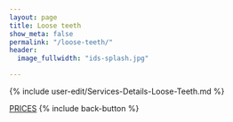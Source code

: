 ```yaml
---
layout: page
title: Loose teeth
show_meta: false
permalink: "/loose-teeth/"
header: 
  image_fullwidth: "ids-splash.jpg"

---
```


{% include user-edit/Services-Details-Loose-Teeth.md %}  

<a class="radius button small" href="{{ site.url }}/prices/">PRICES</a>  {% include back-button %}


